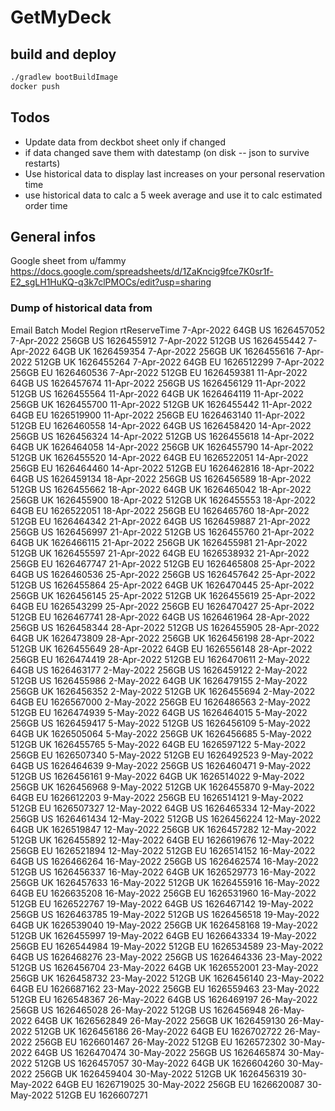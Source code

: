 # GetMyDeck

## build and deploy

```bash
./gradlew bootBuildImage
docker push
```

## Todos

* Update data from deckbot sheet only if changed
* if data changed save them with datestamp (on disk -- json to survive restarts)
* Use historical data to display last increases on your personal reservation time
* use historical data to calc a 5 week average and use it to calc estimated order time

## General infos

Google sheet from u/fammy https://docs.google.com/spreadsheets/d/1ZaKncig9fce7K0sr1f-E2_sgLH1HuKQ-q3k7clPMOCs/edit?usp=sharing

### Dump of historical data from 

Email Batch	Model	Region	rtReserveTime
7-Apr-2022	64GB	US	1626457052
7-Apr-2022	256GB	US	1626455912
7-Apr-2022	512GB	US	1626455442
7-Apr-2022	64GB	UK	1626459354
7-Apr-2022	256GB	UK	1626455616
7-Apr-2022	512GB	UK	1626455264
7-Apr-2022	64GB	EU	1626512299
7-Apr-2022	256GB	EU	1626460536
7-Apr-2022	512GB	EU	1626459381
11-Apr-2022	64GB	US	1626457674
11-Apr-2022	256GB	US	1626456129
11-Apr-2022	512GB	US	1626455564
11-Apr-2022	64GB	UK	1626464119
11-Apr-2022	256GB	UK	1626455700
11-Apr-2022	512GB	UK	1626455442
11-Apr-2022	64GB	EU	1626519900
11-Apr-2022	256GB	EU	1626463140
11-Apr-2022	512GB	EU	1626460558
14-Apr-2022	64GB	US	1626458420
14-Apr-2022	256GB	US	1626456324
14-Apr-2022	512GB	US	1626455618
14-Apr-2022	64GB	UK	1626464058
14-Apr-2022	256GB	UK	1626455790
14-Apr-2022	512GB	UK	1626455520
14-Apr-2022	64GB	EU	1626522051
14-Apr-2022	256GB	EU	1626464460
14-Apr-2022	512GB	EU	1626462816
18-Apr-2022	64GB	US	1626459134
18-Apr-2022	256GB	US	1626456589
18-Apr-2022	512GB	US	1626455662
18-Apr-2022	64GB	UK	1626465042
18-Apr-2022	256GB	UK	1626455900
18-Apr-2022	512GB	UK	1626455553
18-Apr-2022	64GB	EU	1626522051
18-Apr-2022	256GB	EU	1626465760
18-Apr-2022	512GB	EU	1626464342
21-Apr-2022	64GB	US	1626459887
21-Apr-2022	256GB	US	1626456997
21-Apr-2022	512GB	US	1626455760
21-Apr-2022	64GB	UK	1626466115
21-Apr-2022	256GB	UK	1626455981
21-Apr-2022	512GB	UK	1626455597
21-Apr-2022	64GB	EU	1626538932
21-Apr-2022	256GB	EU	1626467747
21-Apr-2022	512GB	EU	1626465808
25-Apr-2022	64GB	US	1626460536
25-Apr-2022	256GB	US	1626457642
25-Apr-2022	512GB	US	1626455864
25-Apr-2022	64GB	UK	1626470445
25-Apr-2022	256GB	UK	1626456145
25-Apr-2022	512GB	UK	1626455619
25-Apr-2022	64GB	EU	1626543299
25-Apr-2022	256GB	EU	1626470427
25-Apr-2022	512GB	EU	1626467741
28-Apr-2022	64GB	US	1626461964
28-Apr-2022	256GB	US	1626458344
28-Apr-2022	512GB	US	1626455905
28-Apr-2022	64GB	UK	1626473809
28-Apr-2022	256GB	UK	1626456198
28-Apr-2022	512GB	UK	1626455649
28-Apr-2022	64GB	EU	1626556148
28-Apr-2022	256GB	EU	1626474419
28-Apr-2022	512GB	EU	1626470611
2-May-2022	64GB	US	1626463177
2-May-2022	256GB	US	1626459122
2-May-2022	512GB	US	1626455986
2-May-2022	64GB	UK	1626479155
2-May-2022	256GB	UK	1626456352
2-May-2022	512GB	UK	1626455694
2-May-2022	64GB	EU	1626567000
2-May-2022	256GB	EU	1626486563
2-May-2022	512GB	EU	1626474939
5-May-2022	64GB	US	1626464015
5-May-2022	256GB	US	1626459417
5-May-2022	512GB	US	1626456109
5-May-2022	64GB	UK	1626505064
5-May-2022	256GB	UK	1626456685
5-May-2022	512GB	UK	1626455765
5-May-2022	64GB	EU	1626597122
5-May-2022	256GB	EU	1626507340
5-May-2022	512GB	EU	1626492523
9-May-2022	64GB	US	1626464639
9-May-2022	256GB	US	1626460471
9-May-2022	512GB	US	1626456161
9-May-2022	64GB	UK	1626514022
9-May-2022	256GB	UK	1626456968
9-May-2022	512GB	UK	1626455870
9-May-2022	64GB	EU	1626612203
9-May-2022	256GB	EU	1626514121
9-May-2022	512GB	EU	1626507327
12-May-2022	64GB	US	1626465334
12-May-2022	256GB	US	1626461434
12-May-2022	512GB	US	1626456224
12-May-2022	64GB	UK	1626519847
12-May-2022	256GB	UK	1626457282
12-May-2022	512GB	UK	1626455892
12-May-2022	64GB	EU	1626619676
12-May-2022	256GB	EU	1626521894
12-May-2022	512GB	EU	1626514152
16-May-2022	64GB	US	1626466264
16-May-2022	256GB	US	1626462574
16-May-2022	512GB	US	1626456337
16-May-2022	64GB	UK	1626529773
16-May-2022	256GB	UK	1626457633
16-May-2022	512GB	UK	1626455916
16-May-2022	64GB	EU	1626635208
16-May-2022	256GB	EU	1626531960
16-May-2022	512GB	EU	1626522767
19-May-2022	64GB	US	1626467142
19-May-2022	256GB	US	1626463785
19-May-2022	512GB	US	1626456518
19-May-2022	64GB	UK	1626539040
19-May-2022	256GB	UK	1626458168
19-May-2022	512GB	UK	1626455997
19-May-2022	64GB	EU	1626643334
19-May-2022	256GB	EU	1626544984
19-May-2022	512GB	EU	1626534589
23-May-2022	64GB	US	1626468276
23-May-2022	256GB	US	1626464336
23-May-2022	512GB	US	1626456704
23-May-2022	64GB	UK	1626552001
23-May-2022	256GB	UK	1626458732
23-May-2022	512GB	UK	1626456140
23-May-2022	64GB	EU	1626687162
23-May-2022	256GB	EU	1626559463
23-May-2022	512GB	EU	1626548367
26-May-2022	64GB	US	1626469197
26-May-2022	256GB	US	1626465028
26-May-2022	512GB	US	1626456948
26-May-2022	64GB	UK	1626562849
26-May-2022	256GB	UK	1626459130
26-May-2022	512GB	UK	1626456186
26-May-2022	64GB	EU	1626702722
26-May-2022	256GB	EU	1626601467
26-May-2022	512GB	EU	1626572302
30-May-2022	64GB	US	1626470474
30-May-2022	256GB	US	1626465874
30-May-2022	512GB	US	1626457057
30-May-2022	64GB	UK	1626604260
30-May-2022	256GB	UK	1626459404
30-May-2022	512GB	UK	1626456319
30-May-2022	64GB	EU	1626719025
30-May-2022	256GB	EU	1626620087
30-May-2022	512GB	EU	1626607271